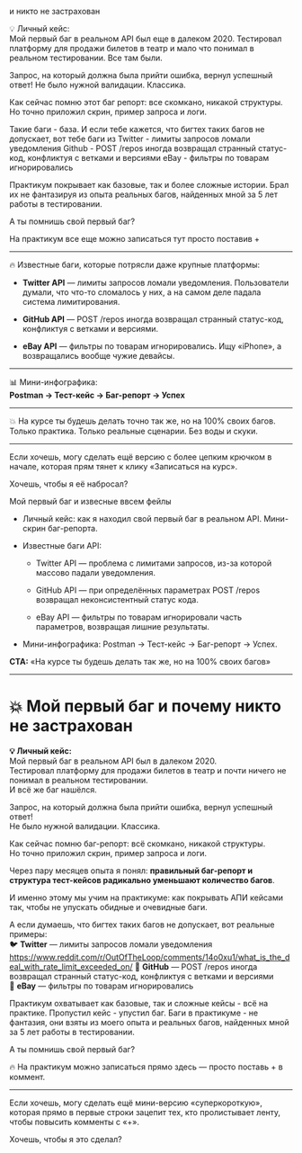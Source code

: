 и никто не застрахован

💡 Личный кейс:  
Мой первый баг в реальном API был еще в далеком 2020.
Тестировал платформу для продажи билетов в театр и мало что понимал в реальном тестировании.
Все там были.

Запрос, на который должна была прийти ошибка, вернул успешный ответ!
Не было нужной валидации. Классика.

Как сейчас помню этот баг репорт: все скомкано, никакой структуры.
Но точно приложил скрин, пример запроса и логи.

Такие баги - база.
И если тебе кажется, что бигтех таких багов не допускает, вот тебе баги из
Twitter - лимиты запросов ломали уведомления
Github - POST /repos иногда возвращал странный статус-код, конфликтуя с ветками и версиями
eBay - фильтры по товарам игнорировались

Практикум покрывает как базовые, так и более сложные истории.
Брал их не фантазируя из опыта реальных багов, найденных мной за 5 лет работы в тестировании.

А ты помнишь свой первый баг?

На практикум все еще можно записаться тут просто поставив +

---

🔥 Известные баги, которые потрясли даже крупные платформы:

- **Twitter API** — лимиты запросов ломали уведомления. Пользователи думали, что что-то сломалось у них, а на самом деле падала система лимитирования.
    
- **GitHub API** — POST /repos иногда возвращал странный статус-код, конфликтуя с ветками и версиями.
    
- **eBay API** — фильтры по товарам игнорировались. Ищу «iPhone», а возвращались вообще чужие девайсы.
    

---

📊 Мини-инфографика:  
**Postman → Тест-кейс → Баг-репорт → Успех**

---

💥 На курсе ты будешь делать точно так же, но на 100% своих багов.  
Только практика. Только реальные сценарии. Без воды и скуки.

---

Если хочешь, могу сделать ещё версию с более цепким крючком в начале, которая прям тянет к клику «Записаться на курс».

Хочешь, чтобы я её набросал?


Мой первый баг и извесные ввсем фейлы

- Личный кейс: как я находил свой первый баг в реальном API. Мини-скрин баг-репорта.
- Известные баги API:
    
    - Twitter API — проблема с лимитами запросов, из-за которой массово падали уведомления.
        
    - GitHub API — при определённых параметрах POST /repos возвращал неконсистентный статус кода.
        
    - eBay API — фильтры по товарам игнорировали часть параметров, возвращая лишние результаты.
        
- Мини-инфографика: Postman → Тест-кейс → Баг-репорт → Успех.
    

**CTA:** «На курсе ты будешь делать так же, но на 100% своих багов»



----
# 💥 Мой первый баг и почему никто не застрахован

**💡 Личный кейс:**  
Мой первый баг в реальном API был в далеком 2020.  
Тестировал платформу для продажи билетов в театр и почти ничего не понимал в реальном тестировании.  
И всё же баг нашёлся.

Запрос, на который должна была прийти ошибка, вернул успешный ответ!  
Не было нужной валидации. Классика.

Как сейчас помню баг-репорт: всё скомкано, никакой структуры.  
Но точно приложил скрин, пример запроса и логи.

Через пару месяцев опыта я понял: **правильный баг-репорт и структура тест-кейсов радикально уменьшают количество багов**.

И именно этому мы учим на практикуме: как покрывать АПИ кейсами так, чтобы не упускать обидные и очевидные баги.

А если думаешь, что бигтех таких багов не допускает, вот реальные примеры:  
🐦 **Twitter** — лимиты запросов ломали уведомления  https://www.reddit.com/r/OutOfTheLoop/comments/14o0xu1/what_is_the_deal_with_rate_limit_exceeded_on/
🐙 **GitHub** — POST /repos иногда возвращал странный статус-код, конфликтуя с ветками и версиями  
🛒 **eBay** — фильтры по товарам игнорировались

Практикум охватывает как базовые, так и сложные кейсы - всё на практике. Пропустил кейс - упустил баг.
Баги в практикуме - не фантазия, они взяты из моего опыта и реальных багов, найденных мной за 5 лет работы в тестировании.

А ты помнишь свой первый баг?

🔥 На практикум можно записаться прямо здесь — просто поставь + в коммент.

---

Если хочешь, могу сделать ещё мини-версию «суперкороткую», которая прямо в первые строки зацепит тех, кто пролистывает ленту, чтобы повысить комменты с «+».

Хочешь, чтобы я это сделал?